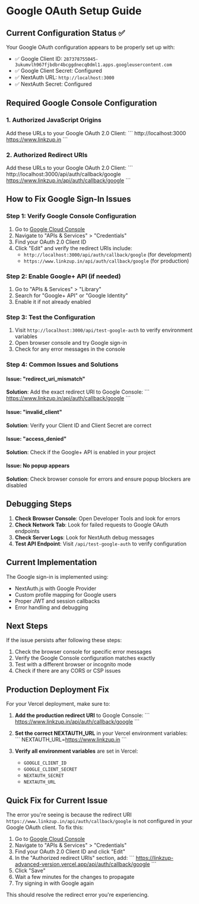 # Google OAuth Setup Guide

## Current Configuration Status ✅

Your Google OAuth configuration appears to be properly set up with:
- ✅ Google Client ID: `287378755045-3ukumvlh967fjbdbr4bcggdnecq0dml1.apps.googleusercontent.com`
- ✅ Google Client Secret: Configured
- ✅ NextAuth URL: `http://localhost:3000`
- ✅ NextAuth Secret: Configured

## Required Google Console Configuration

### 1. Authorized JavaScript Origins
Add these URLs to your Google OAuth 2.0 Client:
\`\`\`
http://localhost:3000
https://www.linkzup.in
\`\`\`

### 2. Authorized Redirect URIs
Add these URLs to your Google OAuth 2.0 Client:
\`\`\`
http://localhost:3000/api/auth/callback/google
https://www.linkzup.in/api/auth/callback/google
\`\`\`

## How to Fix Google Sign-In Issues

### Step 1: Verify Google Console Configuration
1. Go to [Google Cloud Console](https://console.cloud.google.com/)
2. Navigate to "APIs & Services" > "Credentials"
3. Find your OAuth 2.0 Client ID
4. Click "Edit" and verify the redirect URIs include:
   - `http://localhost:3000/api/auth/callback/google` (for development)
   - `https://www.linkzup.in/api/auth/callback/google` (for production)

### Step 2: Enable Google+ API (if needed)
1. Go to "APIs & Services" > "Library"
2. Search for "Google+ API" or "Google Identity"
3. Enable it if not already enabled

### Step 3: Test the Configuration
1. Visit `http://localhost:3000/api/test-google-auth` to verify environment variables
2. Open browser console and try Google sign-in
3. Check for any error messages in the console

### Step 4: Common Issues and Solutions

#### Issue: "redirect_uri_mismatch"
**Solution**: Add the exact redirect URI to Google Console:
\`\`\`
https://www.linkzup.in/api/auth/callback/google
\`\`\`

#### Issue: "invalid_client"
**Solution**: Verify your Client ID and Client Secret are correct

#### Issue: "access_denied"
**Solution**: Check if the Google+ API is enabled in your project

#### Issue: No popup appears
**Solution**: Check browser console for errors and ensure popup blockers are disabled

## Debugging Steps

1. **Check Browser Console**: Open Developer Tools and look for errors
2. **Check Network Tab**: Look for failed requests to Google OAuth endpoints
3. **Check Server Logs**: Look for NextAuth debug messages
4. **Test API Endpoint**: Visit `/api/test-google-auth` to verify configuration

## Current Implementation

The Google sign-in is implemented using:
- NextAuth.js with Google Provider
- Custom profile mapping for Google users
- Proper JWT and session callbacks
- Error handling and debugging

## Next Steps

If the issue persists after following these steps:
1. Check the browser console for specific error messages
2. Verify the Google Console configuration matches exactly
3. Test with a different browser or incognito mode
4. Check if there are any CORS or CSP issues

## Production Deployment Fix

For your Vercel deployment, make sure to:

1. **Add the production redirect URI** to Google Console:
   \`\`\`
   https://www.linkzup.in/api/auth/callback/google
   \`\`\`

2. **Set the correct NEXTAUTH_URL** in your Vercel environment variables:
   \`\`\`
   NEXTAUTH_URL=https://www.linkzup.in
   \`\`\`

3. **Verify all environment variables** are set in Vercel:
   - `GOOGLE_CLIENT_ID`
   - `GOOGLE_CLIENT_SECRET`
   - `NEXTAUTH_SECRET`
   - `NEXTAUTH_URL`

## Quick Fix for Current Issue

The error you're seeing is because the redirect URI `https://www.linkzup.in/api/auth/callback/google` is not configured in your Google OAuth client. To fix this:

1. Go to [Google Cloud Console](https://console.cloud.google.com/)
2. Navigate to "APIs & Services" > "Credentials"
3. Find your OAuth 2.0 Client ID and click "Edit"
4. In the "Authorized redirect URIs" section, add:
   \`\`\`
   https://linkzup-advanced-version.vercel.app/api/auth/callback/google
   \`\`\`
5. Click "Save"
6. Wait a few minutes for the changes to propagate
7. Try signing in with Google again

This should resolve the redirect error you're experiencing.
